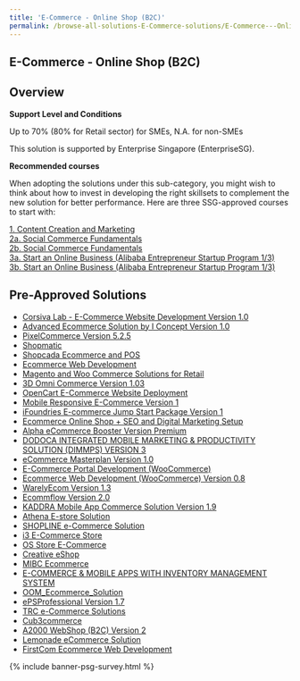 ```yaml
---
title: 'E-Commerce - Online Shop (B2C)'
permalink: /browse-all-solutions-E-Commerce-solutions/E-Commerce---Online-Shop--B2C-
---
```


## E-Commerce - Online Shop (B2C)
## Overview

**Support Level and Conditions**

Up to 70% (80% for Retail sector)  for SMEs, N.A. for non-SMEs

This solution is supported by Enterprise Singapore (EnterpriseSG).

**Recommended courses**

When adopting the solutions under this sub-category, you might wish to think about how to invest in developing the right skillsets to complement the new solution for better performance. Here are three SSG-approved courses to start with:

<a href='https://courses.enterprisejobskills.gov.sg/Course_Internet/CourseDetail/Content-Creation-Marketing'  target='_blank' rel='noopener'>1. Content Creation and Marketing</a><br>
<a href='https://courses.enterprisejobskills.gov.sg/Course_Internet/CourseDetail/Social-Commerce-Fundamentals-Synchronous-eLearning'  target='_blank' rel='noopener'>2a. Social Commerce Fundamentals</a><br>
<a href='https://courses.enterprisejobskills.gov.sg/Course_Internet/CourseDetail/Social-Commerce-Fundamentals-Synchronous-eLearning'  target='_blank' rel='noopener'>2b. Social Commerce Fundamentals</a><br>
<a href='https://courses.enterprisejobskills.gov.sg/Course_Internet/CourseDetail/Start-Online-Business-Alibaba-Entrepreneur-Startup-Program-13-2'  target='_blank' rel='noopener'>3a. Start an Online Business (Alibaba Entrepreneur Startup Program 1/3)</a><br>
<a href='https://courses.enterprisejobskills.gov.sg/Course_Internet/CourseDetail/Start-Online-Business-Alibaba-Entrepreneur-Startup-Program-13-2'  target='_blank' rel='noopener'>3b. Start an Online Business (Alibaba Entrepreneur Startup Program 1/3)</a><br>

## Pre-Approved Solutions

- <a href='/productivity-solutions-grant/solutionrepo/solution307' target='_blank'>Corsiva Lab - E-Commerce Website Development Version 1.0 </a><br>
- <a href='/productivity-solutions-grant/solutionrepo/solution467' target='_blank'>Advanced Ecommerce Solution by I Concept Version 1.0 </a><br>
- <a href='/productivity-solutions-grant/solutionrepo/solution709' target='_blank'>PixelCommerce Version 5.2.5</a><br>
- <a href='/productivity-solutions-grant/solutionrepo/solution783' target='_blank'>Shopmatic</a><br>
- <a href='/productivity-solutions-grant/solutionrepo/solution931' target='_blank'>Shopcada Ecommerce and POS</a><br>
- <a href='/productivity-solutions-grant/solutionrepo/solution1088' target='_blank'>Ecommerce Web Development</a><br>
- <a href='/productivity-solutions-grant/solutionrepo/solution1243' target='_blank'>Magento and Woo Commerce Solutions for Retail</a><br>
- <a href='/productivity-solutions-grant/solutionrepo/solution1390' target='_blank'>3D Omni Commerce Version 1.03</a><br>
- <a href='/productivity-solutions-grant/solutionrepo/solution1446' target='_blank'>OpenCart E-Commerce Website Deployment</a><br>
- <a href='/productivity-solutions-grant/solutionrepo/solution1526' target='_blank'>Mobile Responsive E-Commerce Version 1</a><br>
- <a href='/productivity-solutions-grant/solutionrepo/solution1671' target='_blank'>iFoundries E-commerce Jump Start Package Version 1</a><br>
- <a href='/productivity-solutions-grant/solutionrepo/solution1816' target='_blank'>Ecommerce Online Shop + SEO and Digital Marketing Setup</a><br>
- <a href='/productivity-solutions-grant/solutionrepo/solution2014' target='_blank'>Alpha eCommerce Booster Version Premium</a><br>
- <a href='/productivity-solutions-grant/solutionrepo/solution2050' target='_blank'>DODOCA INTEGRATED MOBILE MARKETING & PRODUCTIVITY SOLUTION (DIMMPS) VERSION 3</a><br>
- <a href='/productivity-solutions-grant/solutionrepo/solution2092' target='_blank'>eCommerce Masterplan Version 1.0</a><br>
- <a href='/productivity-solutions-grant/solutionrepo/solution2105' target='_blank'>E-Commerce Portal Development (WooCommerce)</a><br>
- <a href='/productivity-solutions-grant/solutionrepo/solution2113' target='_blank'>Ecommerce Web Development (WooCommerce) Version 0.8</a><br>
- <a href='/productivity-solutions-grant/solutionrepo/solution2199' target='_blank'>WarelyEcom Version 1.3</a><br>
- <a href='/productivity-solutions-grant/solutionrepo/solution2265' target='_blank'>Ecommflow Version 2.0</a><br>
- <a href='/productivity-solutions-grant/solutionrepo/solution2271' target='_blank'>KADDRA Mobile App Commerce Solution Version 1.9</a><br>
- <a href='/productivity-solutions-grant/solutionrepo/solution2305' target='_blank'>Athena E-store Solution</a><br>
- <a href='/productivity-solutions-grant/solutionrepo/solution2327' target='_blank'>SHOPLINE e-Commerce Solution</a><br>
- <a href='/productivity-solutions-grant/solutionrepo/solution2359' target='_blank'>i3 E-Commerce Store</a><br>
- <a href='/productivity-solutions-grant/solutionrepo/solution2419' target='_blank'>OS Store E-Commerce</a><br>
- <a href='/productivity-solutions-grant/solutionrepo/solution2506' target='_blank'>Creative eShop</a><br>
- <a href='/productivity-solutions-grant/solutionrepo/solution2548' target='_blank'>MIBC Ecommerce</a><br>
- <a href='/productivity-solutions-grant/solutionrepo/solution2555' target='_blank'>E-COMMERCE & MOBILE APPS WITH INVENTORY MANAGEMENT SYSTEM</a><br>
- <a href='/productivity-solutions-grant/solutionrepo/solution2731' target='_blank'>OOM_Ecommerce_Solution</a><br>
- <a href='/productivity-solutions-grant/solutionrepo/solution2756' target='_blank'>ePSProfessional Version 1.7</a><br>
- <a href='/productivity-solutions-grant/solutionrepo/solution2863' target='_blank'>TRC e-Commerce Solutions</a><br>
- <a href='/productivity-solutions-grant/solutionrepo/solution2977' target='_blank'>Cub3commerce</a><br>
- <a href='/productivity-solutions-grant/solutionrepo/solution3052' target='_blank'>A2000 WebShop (B2C) Version 2</a><br>
- <a href='/productivity-solutions-grant/solutionrepo/solution3064' target='_blank'>Lemonade eCommerce Solution</a><br>
- <a href='/productivity-solutions-grant/solutionrepo/solution3116' target='_blank'>FirstCom Ecommerce Web Development</a><br>

{% include banner-psg-survey.html %}
